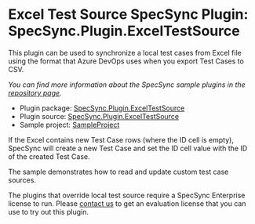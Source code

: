 # Excel Test Source SpecSync Plugin: SpecSync.Plugin.ExcelTestSource

This plugin can be used to synchronize a local test cases from Excel file using the format that Azure DevOps uses when you export Test Cases to CSV. 

*You can find more information about the SpecSync sample plugins in the [repository page](https://github.com/specsolutions/specsync-sample-plugins#readme).*

* Plugin package: [SpecSync.Plugin.ExcelTestSource](https://www.nuget.org/packages/SpecSync.Plugin.ExcelTestSource)
* Plugin source: [SpecSync.Plugin.ExcelTestSource](SpecSync.Plugin.ExcelTestSource)
* Sample project: [SampleProject](SampleProject)

If the Excel contains new Test Case rows (where the ID cell is empty), SpecSync will create a new Test Case and 
set the ID cell value with the ID of the created Test Case.

The sample demonstrates how to read and update custom test case sources.

The plugins that override local test source require a SpecSync Enterprise license to run. Please [contact us](https://specsolutions.gitbook.io/specsync/contact/specsync-support) to get an evaluation license that you can use to try out this plugin.
